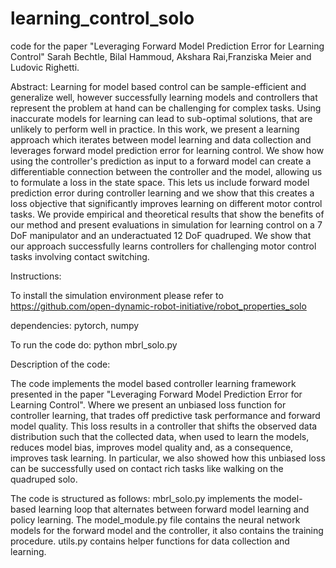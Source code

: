 # learning_control_solo

code for the paper
"Leveraging Forward Model Prediction Error for Learning Control"
 Sarah Bechtle, Bilal Hammoud, Akshara Rai,Franziska Meier and Ludovic Righetti. 

Abstract: 
Learning for model based control can be sample-efficient and generalize well, however successfully learning models and controllers that represent the problem at hand can be challenging for complex tasks. Using inaccurate models for learning can lead to sub-optimal solutions, that are unlikely to perform well in practice. In this work, we present a learning approach which iterates between model learning and data collection and leverages forward model prediction error for learning control. We show how using the controller's prediction as input to a forward model can create a differentiable connection between the controller and the model, allowing us to formulate a loss in the state space. This lets us include forward model prediction error during controller learning and we show that this creates a loss objective that significantly improves learning on different motor control tasks. We provide empirical and theoretical results that show the benefits of our method and present evaluations in simulation for learning control on a 7 DoF manipulator and an underactuated 12 DoF quadruped. We show that our approach successfully learns controllers for challenging motor control tasks involving contact switching.


Instructions:

To install the simulation environment please refer to https://github.com/open-dynamic-robot-initiative/robot_properties_solo 

dependencies: pytorch, numpy

To run the code do: python mbrl_solo.py

Description of the code:

The code implements the model based controller learning framework presented in the paper "Leveraging Forward Model Prediction Error for Learning Control". Where we present an unbiased loss function for controller learning, that trades off predictive task performance and forward model quality. This loss results in a controller that shifts the observed data distribution such that the collected data, when used to learn the models, reduces model bias, improves model quality and, as a consequence, improves task learning. In particular, we also showed how this unbiased loss can be successfully used on contact rich tasks like walking on the quadruped solo.

The code is structured as follows: mbrl_solo.py implements the model-based learning loop that alternates between forward model learning and policy learning. The model_module.py file contains the neural network models for the forward model and the controller, it also contains the training procedure. utils.py contains helper functions for data collection and learning. 

